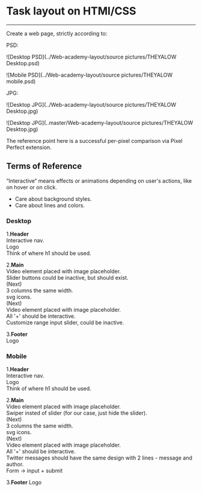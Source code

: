 # Task layout on HTMl/CSS
____
Create a web page, strictly according to:

PSD:

![Desktop PSD](../Web-academy-layout/source pictures/THEYALOW Desktop.psd)

![Mobile PSD](../Web-academy-layout/source pictures/THEYALOW mobile.psd)

JPG:

![Desktop JPG](../Web-academy-layout/source pictures/THEYALOW Desktop.jpg)

![Desktop JPG](..master/Web-academy-layout/source pictures/THEYALOW Desktop.jpg)

The reference point here is a successful per-pixel comparison via Pixel Perfect extension.
## Terms of Reference

“Interactive“ means effects or animations depending on user's actions, like on hover or on click.

* Care about background styles.
* Care about lines and colors.

### Desktop

 1.__Header__<br>
	Interactive nav.<br>
	Logo<br>
	Think of where h1 should be used.<br>

 2.__Main__<br>
	Video element placed with image placeholder.<br>
	Slider buttons could be inactive, but should exist.<br>
	(Next)<br>
	3 columns the same width.<br>
	svg icons.<br>
	(Next)<br>
	Video element placed with image placeholder.<br>
	All '+' should be interactive.<br>
	Customize range input slider, could be inactive.<br>

 3.__Footer__<br>
	Logo

### Mobile

1.__Header__<br>
	Interactive nav.<br>
	Logo<br>
	Think of where h1 should be used.<br>

2.__Main__<br>
	Video element placed with image placeholder.<br>
	Swiper insted of slider (for our case, just hide the slider).<br>
	(Next)<br>
	3 columns the same width.<br>
	svg icons.<br>
	(Next)<br>
	Video element placed with image placeholder.<br>
	All '+' should be interactive.<br>
	Twitter messages should have the same design with 2 lines - message and author.<br>
	Form -> input + submit<br>

3.__Footer__
	Logo

